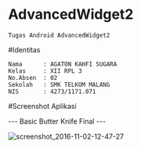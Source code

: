 # AdvancedWidget2

    Tugas Android AdvancedWidget2
    
#Identitas

    Nama      : AGATON KAHFI SUGARA
    Kelas     : XII RPL 3
    No.Absen  : 02
    Sekolah   : SMK TELKOM MALANG
    NIS       : 4273/1171.071
    
#Screenshot Aplikasi

   --- Basic Butter Knife Final ---
   
   ![screenshot_2016-11-02-12-47-27](https://cloud.githubusercontent.com/assets/13633252/19917716/47628838-a0f8-11e6-8a1f-4d4f8737ecd0.png)
